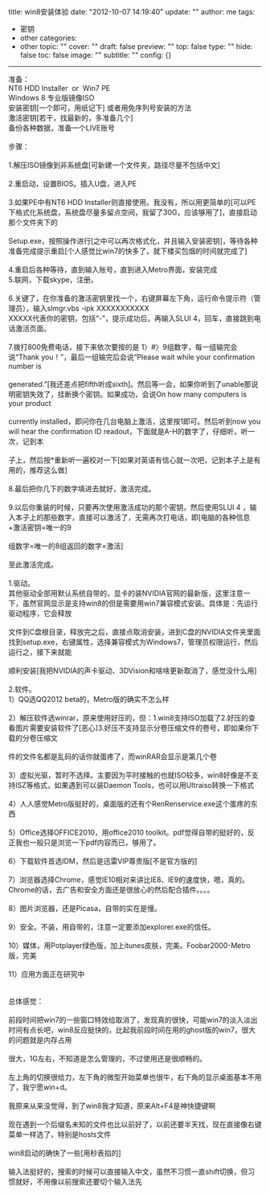 title: win8安装体验
date: "2012-10-07 14:19:40"
update: ""
author: me
tags:
- 密钥
- other
categories:
- other
topic: ""
cover: ""
draft: false
preview: ""
top: false
type: ""
hide: false
toc: false
image: ""
subtitle: ""
config: {}


---




<div>准备：</div>
<div>NT6 HDD Installer &nbsp;<wbr>or &nbsp;</wbr><wbr>Win7
PE</wbr></div>
<div>Windows 8 专业版镜像ISO</div>
<div>安装密钥[一个即可，用纸记下] 或者用免序列号安装的方法</div>
<div>激活密钥[若干，找最新的，多准备几个]</div>
<div>备份各种数据，准备一个LIVE账号</div>
<div><br /></div>
<div>步骤：</div>
<div><br /></div>
<div>1.解压ISO镜像到非系统盘[可新建一个文件夹，路径尽量不包括中文]</div>
<div><br /></div>
<div>2.重启动，设置BIOS。插入U盘，进入PE</div>
<div><br /></div>
<div>3.如果PE中有NT6 HDD
Installer则直接使用。我没有，所以用更简单的[可以PE下格式化系统盘，系统盘尽量多留点空间，我留了30G，应该够用了]，直接启动那个文件夹下的</div>
<div><br /></div>
<div>
Setup.exe，按照操作进行[之中可以再次格式化，并且输入安装密钥]，等待各种准备完成提示重启[个人感觉比win7的快多了，就下楼买包烟的时间就完成了]</div>
<div><br /></div>
<div>4.重启后各种等待，直到输入账号，直到进入Metro界面，安装完成</div>
<div>5.联网，下载skype，注册。</div>
<div><br /></div>
<div>6.关键了，在你准备的激活密钥里找一个，右键屏幕左下角，运行命令提示符（管理员），输入slmgr.vbs -ipk
XXXXXXXXXXX</div>
<div>XXXXX代表你的密钥，包括“-”，提示成功后，再输入SLUI 4，回车，直接跳到电话激活页面。</div>
<div><br /></div>
<div>7.拨打800免费电话，接下来依次要按的是 1〉#〉9组数字，每一组输完会说“Thank
you！”，最后一组输完后会说“Please wait while your confirmation number
is&nbsp;<wbr></wbr></div>
<div><br /></div>
<div>
generated.”[我还差点把fifth听成sixth]。然后等一会，如果你听到了unable那说明密钥失效了，挂断换个密钥。如果成功，会说On
how many computers is your product&nbsp;<wbr></wbr></div>
<div><br /></div>
<div>currently installed，即问你在几台电脑上激活，这里按1即可。然后听到now you will hear
the confirmation ID readout，下面就是A-H的数字了，仔细听，听一次，记到本</div>
<div><br /></div>
<div>子上，然后按*重新听一遍校对一下[如果对英语有信心就一次吧，记到本子上是有用的，推荐这么做]</div>
<div><br /></div>
<div>8.最后把你几下的数字填进去就好，激活完成。</div>
<div><br /></div>
<div>9.以后你重装的时候，只要再次使用激活成功的那个密钥，然后使用SLUI 4
，输入本子上的那些数字，直接可以激活了，无需再次打电话，即[电脑的各种信息+激活密钥=唯一的9</div>
<div><br /></div>
<div>组数字=唯一的8组返回的数字=激活]</div>
<div><br /></div>
<div>至此激活完成。</div>
<div><br /></div>
<div>1.驱动。</div>
<div>
其他驱动全部用默认系统自带的，显卡的装NVIDIA官网的最新版，这里注意一下，虽然官网显示是支持win8的但是需要用win7兼容模式安装。具体是：先运行驱动程序，它会释放</div>
<div><br /></div>
<div>
文件到C盘根目录，释放完之后，直接点取消安装，进到C盘的NVIDIA文件夹里面找到setup.exe，右键属性，选择兼容模式为Windows7，管理员权限运行，然后运行之，接下来就能</div>
<div><br /></div>
<div>顺利安装[我把NVIDIA的声卡驱动、3DVision和啥啥更新取消了，感觉没什么用]</div>
<div><br /></div>
<div>2.软件。</div>
<div>1）QQ选QQ2012 beta的，Metro版的确实不怎么样</div>
<div><br /></div>
<div>
2）解压软件选winrar，原来使用好压的，但：1.win8支持ISO加载了2.好压的查看图片需要安装软件了[恶心]3.好压不支持显示分卷压缩文件的卷号，即如果你下载的分卷压缩文</div>
<div><br /></div>
<div>件的文件名都是乱码的话你就蛋疼了，而winRAR会显示是第几个卷</div>
<div><br /></div>
<div>3）虚拟光驱，暂时不选择。主要因为平时接触的也就ISO较多，win8好像是不支持ISZ等格式，如果遇到可以装Daemon
Tools，也可以用Ultraiso转换一下格式</div>
<div><br /></div>
<div>4）人人感觉Metro版挺好的，桌面版的还有个RenRenservice.exe这个蛋疼的东西</div>
<div><br /></div>
<div>5）Office选择OFFICE2010，用office2010
toolkit。pdf觉得自带的挺好的，反正我也一般只是浏览一下pdf内容而已，够用了。</div>
<div><br /></div>
<div>6）下载软件首选IDM，然后是迅雷VIP尊贵版[不是官方版的]</div>
<div><br /></div>
<div>
7）浏览器选择Chrome，感觉IE10相对来讲比IE8、IE9的速度快，嗯，真的。Chrome的话，去广告和安全方面还是很放心的然后配合插件。。。。</div>
<div><br /></div>
<div>8）图片浏览器，还是Picasa，自带的实在是慢。</div>
<div><br /></div>
<div>9）安全。不装，用自带的，注意一定要添加explorer.exe的信任。</div>
<div><br /></div>
<div>10）媒体，用Potplayer绿色版，加上itunes皮肤，完美。Foobar2000-Metro版，完美</div>
<div><br /></div>
<div>11）应用方面正在研究中</div>
<div><br /></div>
<div><br /></div>
<div>总体感觉：</div>
<div><br /></div>
<div>
前段时间把win7的一些窗口特效给取消了，发现真的很快，可能win7的淡入淡出时间有点长吧，win8反应挺快的，比起我前段时间在用的ghost版的win7，很大的问题就是内存占用</div>
<div><br /></div>
<div>很大，1G左右，不知道是怎么管理的，不过使用还是很顺畅的。</div>
<div><br /></div>
<div>左上角的切换很给力，左下角的微型开始菜单也很牛，右下角的显示桌面基本不用了，我宁愿win+d。</div>
<div><br /></div>
<div>我原来从来没觉得，到了win8我才知道，原来Alt+F4是神快捷键啊</div>
<div><br /></div>
<div>现在遇到一个后缀名未知的文件也比以前好了，以前还要半天找，现在直接像右键菜单一样选了，特别是hosts文件</div>
<div><br /></div>
<div>win8启动的确快了一些[用秒表掐的]</div>
<div><br /></div>
<div>
输入法挺好的，搜索的时候可以直接输入中文，虽然不习惯一直shift切换，但习惯就好，不用像以前搜索还要切个输入法先</div>

